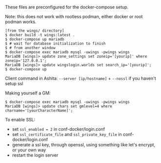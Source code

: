 These files are preconfigured for the docker-compose setup.

Note: this does not work with rootless podman, either docker or root podman works.

```
[from the wings/ directory]
$ docker build -t wings:latest .
$ docker-compose up mariadb
$ # wait for database initialization to finish
$ # from another window
$ docker-compose exec mariadb mysql -uwings -pwings wings
MariaDB [wings]> update zone_settings set zoneip='[yourip]' where zoneip='127.0.0.1';
MariaDB [wings]> update wingslogin.worlds set search_ip='[yourip]';
$ docker-compose up
```

Client command in Ashita: `--server [ip/hostname]` + `--nossl` if you haven't setup ssl

Making yourself a GM:

```
$ docker-compose exec mariadb mysql -uwings -pwings wings
MariaDB [wings]> update chars set gmlevel=4 where charname='[yourCharacterName]';
```

To enable SSL:

* set `ssl_enabled = 2` in conf-docker/login.conf
* set `ssl_certificate_file` and `ssl_private_key_file` in conf-docker/login.conf
* generate a ssl key, through openssl, using something like let's encrypt, or your own way
* restart the login server
